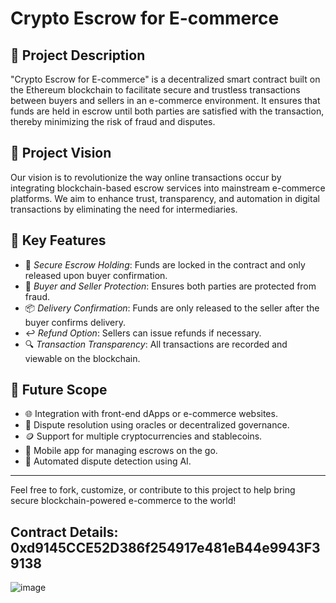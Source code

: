 # Crypto Escrow for E-commerce

## 📝 Project Description

"Crypto Escrow for E-commerce" is a decentralized smart contract built on the Ethereum blockchain to facilitate secure and trustless transactions between buyers and sellers in an e-commerce environment. It ensures that funds are held in escrow until both parties are satisfied with the transaction, thereby minimizing the risk of fraud and disputes.

## 🌟 Project Vision

Our vision is to revolutionize the way online transactions occur by integrating blockchain-based escrow services into mainstream e-commerce platforms. We aim to enhance trust, transparency, and automation in digital transactions by eliminating the need for intermediaries.

## 🚀 Key Features

- 🔐 *Secure Escrow Holding*: Funds are locked in the contract and only released upon buyer confirmation.
- 👥 *Buyer and Seller Protection*: Ensures both parties are protected from fraud.
- 📦 *Delivery Confirmation*: Funds are only released to the seller after the buyer confirms delivery.
- ↩ *Refund Option*: Sellers can issue refunds if necessary.
- 🔍 *Transaction Transparency*: All transactions are recorded and viewable on the blockchain.

## 🔮 Future Scope

- 🌐 Integration with front-end dApps or e-commerce websites.
- 🧠 Dispute resolution using oracles or decentralized governance.
- 🪙 Support for multiple cryptocurrencies and stablecoins.
- 📱 Mobile app for managing escrows on the go.
- 🤖 Automated dispute detection using AI.

---

Feel free to fork, customize, or contribute to this project to help bring secure blockchain-powered e-commerce to the world!

## Contract Details: 0xd9145CCE52D386f254917e481eB44e9943F39138
![image](https://github.com/user-attachments/assets/5c2b23e0-ee03-4834-86b3-3a137c341c53)
